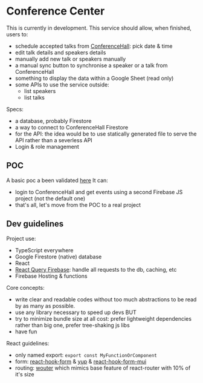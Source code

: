 # Conference Center

This is currently in development.
This service should allow, when finished, users to:

-   schedule accepted talks from [ConferenceHall](https://conference-hall.io/): pick date & time
-   edit talk details and speakers details
-   manually add new talk or speakers manually
-   a manual sync button to synchronise a speaker or a talk from ConferenceHall
-   something to display the data within a Google Sheet (read only)
-   some APIs to use the service outside:
    -   list speakers
    -   list talks

Specs:

-   a database, probably Firestore
-   a way to connect to ConferenceHall Firestore
-   for the API: the idea would be to use statically generated file to serve the API rather than a severless API
-   Login & role management

## POC

A basic poc a been validated [here](https://github.com/HugoGresse/ConferenceCenter/tree/58419d8a16e1b334a9c8589f90bc517aace8cde2)
It can:

-   login to ConferenceHall and get events using a second Firebase JS project (not the default one)
-   that's all, let's move from the POC to a real project

## Dev guidelines

Project use:

-   TypeScript everywhere
-   Google Firestore (native) database
-   React
-   [React Query Firebase](https://react-query-firebase.invertase.dev/): handle all requests to the db, caching, etc
-   Firebase Hosting & functions

Core concepts:

-   write clear and readable codes without too much abstractions to be read by as many as possible.
-   use any library necessary to speed up devs BUT
-   try to minimize bundle size at all cost: prefer lightweight dependencies rather than big one, prefer tree-shaking js libs
-   have fun

React guidelines:

-   only named export: `export const MyFunctionOrComponent`
-   form: [react-hook-form](https://react-hook-form.com/) & [yup](https://github.com/jquense/yup) & [react-hook-form-mui](https://github.com/dohomi/react-hook-form-mui)
-   routing: [wouter](https://github.com/molefrog/wouter) which mimics base feature of react-router with 10% of it's size
